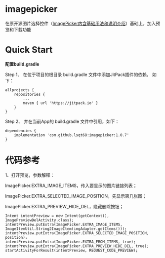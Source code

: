 # imagepicker
在原开源图片选择控件（[ImagePicker内含基础用法和说明介绍](https://github.com/jeasonlzy/ImagePicker)）基础上，加入预览和下载功能
# Quick Start
**配置build.gradle**

Step 1、
在位于项目的根目录 build.gradle 文件中添加JitPack插件的依赖， 如下：

    allprojects {
        repositories {
            ...
            maven { url 'https://jitpack.io' }
        }
    }


Step 2、
并在当前App的 build.gradle 文件中引用，如下：

    dependencies {
        implementation 'com.github.lsqt68:imagepicker:1.0.7'
    }
    
# 代码参考
1、打开预览，参数解释：

ImagePicker.EXTRA_IMAGE_ITEMS，传入要显示的图片链接列表；

ImagePicker.EXTRA_SELECTED_IMAGE_POSITION，先显示第几张图；

ImagePicker.EXTRA_PREVIEW_HIDE_DEL，隐藏删除按钮；

    Intent intentPreview = new Intent(getContext(), ImagePreviewDelActivity.class);
    intentPreview.putExtra(ImagePicker.EXTRA_IMAGE_ITEMS, ImageItemUtil.String2ImageItem(imgAdapter.getItems()));
    intentPreview.putExtra(ImagePicker.EXTRA_SELECTED_IMAGE_POSITION, position);
    intentPreview.putExtra(ImagePicker.EXTRA_FROM_ITEMS, true);
    intentPreview.putExtra(ImagePicker.EXTRA_PREVIEW_HIDE_DEL, true);
    startActivityForResult(intentPreview, REQUEST_CODE_PREVIEW);
